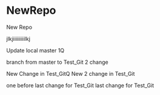 # NewRepo
New Repo


jlkjiiiiiiiiilkj

Update local master 1Q

branch from master to Test_Git 2 change





New Change in Test_GitQ
New 2 change in Test_Git

one before last change for Test_Git
last change for Test_Git
